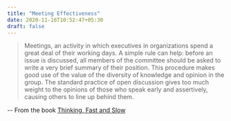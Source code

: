 ```yaml
---
title: "Meeting Effectiveness"
date: 2020-11-16T10:52:47+05:30
draft: false
---
```


> Meetings, an activity in which executives in organizations spend a great deal of their working days. A simple rule can help: before an issue is discussed, all members of the committee should be asked to write a very brief summary of their position. This procedure makes good use of the value of the diversity of knowledge and opinion in the group. The standard practice of open discussion gives too much weight to the opinions of those who speak early and assertively, causing others to line up behind them.

-- From the book [Thinking, Fast and Slow](https://en.wikipedia.org/wiki/Thinking,_Fast_and_Slow)


